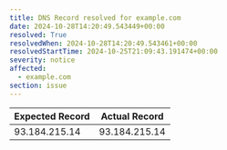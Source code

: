 ```yaml
---
title: DNS Record resolved for example.com
date: 2024-10-28T14:20:49.543449+00:00
resolved: True
resolvedWhen: 2024-10-28T14:20:49.543461+00:00
resolvedStartTime: 2024-10-25T21:09:43.191474+00:00
severity: notice
affected:
  - example.com
section: issue
---
```


| Expected Record  | Actual Record  |
|------------------|----------------|
| 93.184.215.14 | 93.184.215.14 |
